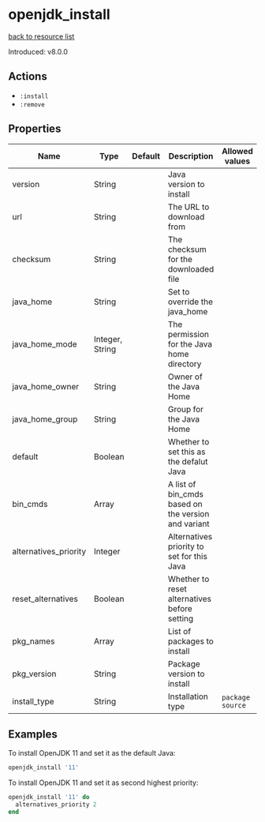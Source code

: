 
# openjdk_install

[back to resource list](https://github.com/sous-chefs/java#resources)

Introduced: v8.0.0

## Actions

- `:install`
- `:remove`

## Properties

| Name                  | Type            | Default | Description                                         | Allowed values     |
| --------------------- | --------------- | ------- | --------------------------------------------------- | ------------------ |
| version               | String          |         | Java version to install                             |
| url                   | String          |         | The URL to download from                            |
| checksum              | String          |         | The checksum for the downloaded file                |
| java_home             | String          |         | Set to override the java_home                       |
| java_home_mode        | Integer, String |         | The permission for the Java home directory          |
| java_home_owner       | String          |         | Owner of the Java Home                              |
| java_home_group       | String          |         | Group for the Java Home                             |
| default               | Boolean         |         | Whether to set this as the defalut Java             |
| bin_cmds              | Array           |         | A list of bin_cmds based on the version and variant |
| alternatives_priority | Integer         |         | Alternatives priority to set for this Java          |
| reset_alternatives    | Boolean         |         | Whether to reset alternatives before setting        |
| pkg_names             | Array           |         | List of packages to install                         |
| pkg_version           | String          |         | Package version to install                          |
| install_type          | String          |         | Installation type                                   | `package` `source` |

## Examples

To install OpenJDK 11 and set it as the default Java:

```ruby
openjdk_install '11'
```

To install OpenJDK 11 and set it as second highest priority:

```ruby
openjdk_install '11' do
  alternatives_priority 2
end
```
